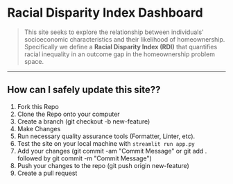 # Racial Disparity Index Dashboard

> This site seeks to explore the relationship between individuals' socioeconomic characteristics and their likelihood of homeownership. Specifically we define a **Racial Disparity Index (RDI)** that quantifies racial inequality in an outcome gap in the homeownership problem space.

---
## How can I safely update this site??
1. Fork this Repo
2. Clone the Repo onto your computer
3. Create a branch (git checkout -b new-feature)
4. Make Changes
5. Run necessary quality assurance tools (Formatter, Linter, etc).
6. Test the site on your local machine with `streamlit run app.py`
7. Add your changes (git commit -am "Commit Message" or git add . followed by git commit -m "Commit Message")
8. Push your changes to the repo (git push origin new-feature)
9. Create a pull request
